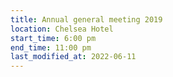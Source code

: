```yaml
---
title: Annual general meeting 2019
location: Chelsea Hotel
start_time: 6:00 pm
end_time: 11:00 pm
last_modified_at: 2022-06-11
---
```

